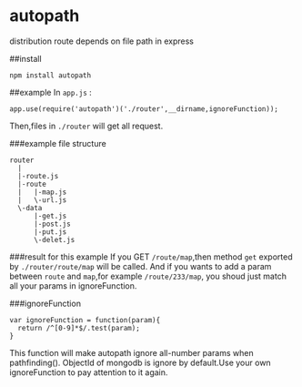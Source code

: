# autopath
distribution route depends on file path in express 

##install

    npm install autopath

##example
In `app.js` :

    app.use(require('autopath')('./router',__dirname,ignoreFunction));

Then,files in `./router` will get all request.

###example file structure

    router
      |
      |-route.js
      |-route
      |   |-map.js
      |   \-url.js
      \-data
          |-get.js
          |-post.js
          |-put.js
          \-delet.js

###result for this example
If you GET `/route/map`,then method `get` exported by `./router/route/map` will be called.
And if you wants to add a param between `route` and `map`,for example `/route/233/map`,
you shoud just match all your params in ignoreFunction.

###ignoreFunction

    var ignoreFunction = function(param){ 
      return /^[0-9]*$/.test(param);
    }

This function will make autopath ignore all-number params when pathfinding().
ObjectId of mongodb is ignore by default.Use your own ignoreFunction to pay attention to it again.
